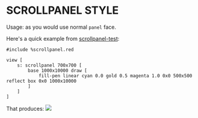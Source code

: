 # SCROLLPANEL STYLE

Usage: as you would use normal `panel` face.

Here's a quick example from [scrollpanel-test](scrollpanel-test.red):
```
#include %scrollpanel.red

view [
	s: scrollpanel 700x700 [
		base 1000x10000 draw [
			fill-pen linear cyan 0.0 gold 0.5 magenta 1.0 0x0 500x500 reflect box 0x0 1000x10000
		]
	]
]
```
That produces:
![](https://i.gyazo.com/00abe772d3dcd4ca6778dbf21f36fe64.gif)